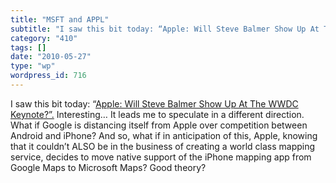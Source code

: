 ```yaml
---
title: "MSFT and APPL"
subtitle: "I saw this bit today: “Apple: Will Steve Balmer Show Up At The WWDC Keynote?”."
category: "410"
tags: []
date: "2010-05-27"
type: "wp"
wordpress_id: 716
---
```

I saw this bit today: “[Apple: Will Steve Balmer Show Up At The WWDC Keynote?”.](http://blogs.barrons.com/techtraderdaily/2010/05/26/apple-will-steve-ballmer-show-up-at-the-wwdc-keynote/) Interesting… It leads me to speculate in a different direction. 
What if Google is distancing itself from Apple over competition between Android and iPhone? And so, what if in anticipation of this, Apple, knowing that it couldn’t ALSO be in the business of creating a world class mapping service, decides to move native support of the iPhone mapping app from Google Maps to Microsoft Maps? Good theory?
